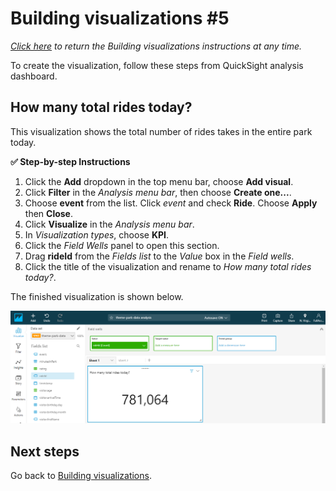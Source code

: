 # Building visualizations #5

*[Click here](../README.md) to return the *Building visualizations* instructions at any time.*

To create the visualization, follow these steps from QuickSight analysis dashboard.

## How many total rides today?

This visualization shows the total number of rides takes in the entire park today.

**:white_check_mark: Step-by-step Instructions**

1. Click the **Add** dropdown in the top menu bar, choose **Add visual**.
2. Click **Filter** in the *Analysis menu bar*, then choose **Create one...**.
3. Choose **event** from the list. Click *event* and check **Ride**. Choose **Apply** then **Close**.
4. Click **Visualize** in the *Analysis menu bar*.
5. In *Visualization types*, choose **KPI**.
6. Click the *Field Wells* panel to open this section.
7. Drag **rideId** from the *Fields list* to the *Value* box in the *Field wells*.
8. Click the title of the visualization and rename to *How many total rides today?*.

The finished visualization is shown below.

![Completed visualization](../../images/module5-3-visualization-5.png)

## Next steps

Go back to [Building visualizations](./README.md#building-visualizations).